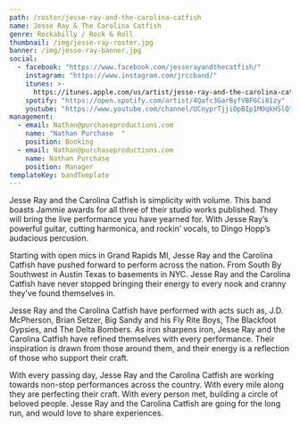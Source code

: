 ```yaml
---
path: /roster/jesse-ray-and-the-carolina-catfish
name: Jesse Ray & The Carolina Catfish
genre: Rockabilly / Rock & Roll
thumbnail: /img/jesse-ray-roster.jpg
banner: /img/jesse-ray-banner.jpg
social:
  - facebook: "https://www.facebook.com/jesserayandthecatfish/"
    instagram: "https://www.instagram.com/jrccband/"
    itunes: >-
      https://itunes.apple.com/us/artist/jesse-ray-and-the-carolina-catfish/916411830
    spotify: "https://open.spotify.com/artist/4Qafc3GarByfVBFGCi81zy"
    youtube: "https://www.youtube.com/channel/UCnyprTjjiOpBIp1MOqkHSlQ"
management:
  - email: Nathan@purchaseproductions.com
    name: "Nathan Purchase  "
    position: Booking
  - email: Nathan@purchaseproductions.com
    name: Nathan Purchase
    position: Manager
templateKey: bandTemplate
---
```


Jesse Ray and the Carolina Catfish is simplicity with volume. This band boasts Jammie awards for all three of their studio works published. They will bring the live performance you have yearned for. With Jesse Ray’s powerful guitar, cutting harmonica, and rockin’ vocals, to Dingo Hopp’s audacious percusion.

Starting with open mics in Grand Rapids MI, Jesse Ray and the Carolina Catfish have pushed forward to perform across the nation. From South By Southwest in Austin Texas to basements in NYC. Jesse Ray and the Carolina Catfish have never stopped bringing their energy to every nook and cranny they've found themselves in.

Jesse Ray and the Carolina Catfish have performed with acts such as, J.D. McPherson, Brian Setzer, Big Sandy and his Fly Rite Boys, The Blackfoot Gypsies, and The Delta Bombers. As iron sharpens iron, Jesse Ray and the Carolina Catfish have refined themselves with every performance. Their inspiration is drawn from those around them, and their energy is a reflection of those who support their craft.

With every passing day, Jesse Ray and the Carolina Catfish are working towards non-stop performances across the country. With every mile along they are perfecting their craft. With every person met, building a circle of beloved people. Jesse Ray and the Carolina Catfish are going for the long run, and would love to share experiences.
